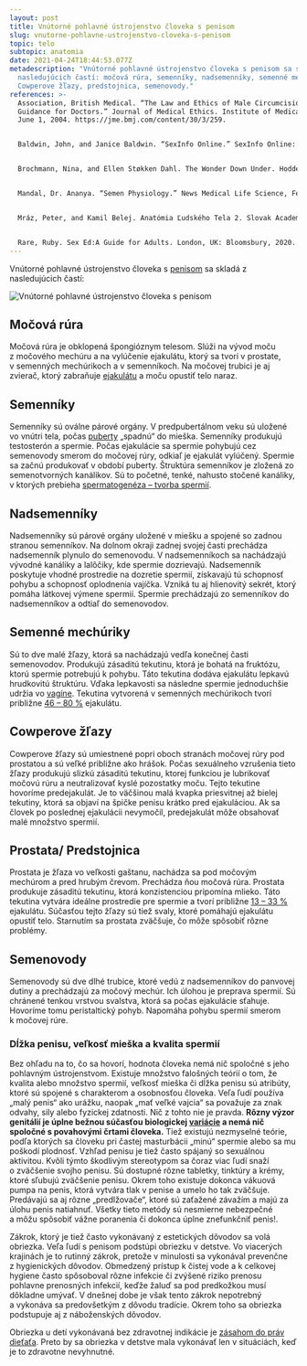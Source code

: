 ```yaml
---
layout: post
title: Vnútorné pohlavné ústrojenstvo človeka s penisom
slug: vnutorne-pohlavne-ustrojenstvo-cloveka-s-penisom
topic: telo
subtopic: anatomia
date: 2021-04-24T18:44:53.077Z
metadescription: "Vnútorné pohlavné ústrojenstvo človeka s penisom sa skladá z
  nasledujúcich častí: močová rúra, semenníky, nadsemenníky, semenné mechúriky,
  Cowperove žľazy, predstojnica, semenovody."
references: >-
  Association, British Medical. “The Law and Ethics of Male Circumcision:
  Guidance for Doctors.” Journal of Medical Ethics. Institute of Medical Ethics,
  June 1, 2004. https://jme.bmj.com/content/30/3/259. 


  Baldwin, John, and Janice Baldwin. “SexInfo Online.” SexInfo Online: nonprofit organization. University of California, Santa Barbara . Accessed January 1, 2021. https://sexinfoonline.com/. 


  Brochmann, Nina, and Ellen Støkken Dahl. The Wonder Down Under. Hodder &amp; Stoughton, 2018. 


  Mandal, Dr. Ananya. “Semen Physiology.” News Medical Life Science, February 27, 2019. https://www.news-medical.net/health/Semen-Physiology.aspx. 


  Mráz, Peter, and Kamil Belej. Anatómia Ľudského Tela 2. Slovak Academic Press, 2016. 


  Rare, Ruby. Sex Ed:A Guide for Adults. London, UK: Bloomsbury, 2020.
---
```

Vnútorné pohlavné ústrojenstvo človeka s [penisom](/vonkajsie-pohlavne-ustrojenstvo-cloveka-s-penisom/) sa skladá z nasledujúcich častí:

<div class="flex flex-wrap justify-around">
<img src="/images/uploads/internal_male.jpg" alt="Vnútorné pohlavné ústrojenstvo človeka s penisom">
</div>

## Močová rúra

Močová rúra je obklopená špongióznym telesom. Slúži na vývod moču z močového mechúru a na vylúčenie ejakulátu, ktorý sa tvorí v prostate, v semenných mechúrikoch a v semenníkoch. Na močovej trubici je aj zvierač, ktorý zabraňuje [ejakulátu](/tvorba-ejakulatu/) a moču opustiť telo naraz.

## Semenníky

Semenníky sú oválne párové orgány. V predpubertálnom veku sú uložené vo vnútri tela, počas [puberty](/puberta/) „spadnú“ do mieška. Semenníky produkujú testosterón a spermie. Počas ejakulácie sa spermie pohybujú cez semenovody smerom do močovej rúry, odkiaľ je ejakulát vylúčený. Spermie sa začnú produkovať v období puberty. Štruktúra semenníkov je zložená zo semenotvorných kanálikov. Sú to početné, tenké, nahusto stočené kanáliky, v ktorých prebieha [spermatogenéza – tvorba spermií](https://pensive-newton-39aa56.netlify.app/tvorba-ejakulatu/). 

## Nadsemenníky

Nadsemenníky sú párové orgány uložené v miešku a spojené so zadnou stranou semenníkov. Na dolnom okraji zadnej svojej časti prechádza nadsemenník plynulo do semenovodu. V nadsemenníkoch sa nachádzajú vývodné kanáliky a lalôčiky, kde spermie dozrievajú. Nadsemenník poskytuje vhodné prostredie na dozretie spermií, získavajú tú schopnosť pohybu a schopnosť oplodnenia vajíčka. Vzniká tu aj hlienovitý sekrét, ktorý pomáha látkovej výmene spermií. Spermie prechádzajú zo semenníkov do nadsemenníkov a odtiaľ do semenovodov. 

## Semenné mechúriky

Sú to dve malé žľazy, ktorá sa nachádzajú vedľa konečnej časti semenovodov. Produkujú zásaditú tekutinu, ktorá je bohatá na fruktózu, ktorú spermie potrebujú k pohybu. Táto tekutina dodáva ejakulátu lepkavú hrudkovitú štruktúru. Vďaka lepkavosti sa následne spermie jednoduchšie udržia vo [vagíne](/vnutorne-pohlavne-ustrojenstvo-cloveka-s-vulvou/). Tekutina vytvorená v semenných mechúrikoch tvorí približne [46 – 80 %](https://www.news-medical.net/health/Semen-Physiology.aspx) ejakulátu. 

## Cowperove žľazy

Cowperove žľazy sú umiestnené popri oboch stranách močovej rúry pod prostatou a sú veľké približne ako hrášok. Počas sexuálneho vzrušenia tieto žľazy produkujú slizkú zásaditú tekutinu, ktorej funkciou je lubrikovať močovú rúru a neutralizovať kyslé pozostatky moču. Tejto tekutine hovoríme predejakulát. Je to väčšinou malá kvapka priesvitnej až bielej tekutiny, ktorá sa objaví na špičke penisu krátko pred ejakuláciou. Ak sa človek po poslednej ejakulácii nevymočil, predejakulát môže obsahovať malé množstvo spermií.

## Prostata/ Predstojnica

Prostata je žľaza vo veľkosti gaštanu, nachádza sa pod močovým mechúrom a pred hrubým črevom. Prechádza ňou močová rúra. Prostata produkuje zásaditú tekutinu, ktorá konzistenciou pripomína mlieko. Táto tekutina vytvára ideálne prostredie pre spermie a tvorí približne [13 – 33 %](https://www.news-medical.net/health/Semen-Physiology.aspx) ejakulátu. Súčasťou tejto žľazy sú tiež svaly, ktoré pomáhajú ejakulátu opustiť telo. Starnutím sa prostata zväčšuje, čo môže spôsobiť rôzne problémy. 

## Semenovody

Semenovody sú dve dlhé trubice, ktoré vedú z nadsemenníkov do panvovej dutiny a prechádzajú za močový mechúr. Ich úlohou je preprava spermií. Sú chránené tenkou vrstvou svalstva, ktorá sa počas ejakulácie sťahuje. Hovoríme tomu peristaltický pohyb. Napomáha pohybu spermií smerom k močovej rúre.

### **Dĺžka penisu, veľkosť mieška a kvalita spermií**

Bez ohľadu na to, čo sa hovorí, hodnota človeka nemá nič spoločné s jeho pohlavným ústrojenstvom. Existuje množstvo falošných teórií o tom, že kvalita alebo množstvo spermií, veľkosť mieška či dĺžka penisu sú atribúty, ktoré sú spojené s charakterom a osobnosťou človeka. Veľa ľudí používa „malý penis“ ako urážku, naopak „mať veľké vajcia“ sa považuje za znak odvahy, sily alebo fyzickej zdatnosti. Nič z tohto nie je pravda. **Rôzny výzor genitálií je úplne bežnou súčasťou biologickej [variácie](/roznorodost/) a nemá nič spoločné s povahovými črtami človeka.** Tiež existujú nezmyselné teórie, podľa ktorých sa človeku pri častej masturbácii „minú“ spermie alebo sa mu poškodí plodnosť. Vzhľad penisu je tiež často spájaný so sexuálnou aktivitou. Kvôli týmto škodlivým stereotypom sa čoraz viac ľudí snaží o zväčšenie svojho penisu. Sú dostupné rôzne tabletky, tinktúry a krémy, ktoré sľubujú zväčšenie penisu. Okrem toho existuje dokonca vákuová pumpa na penis, ktorá vytvára tlak v penise a umelo ho tak zväčšuje. Predávajú sa aj rôzne „predlžovače“, ktoré sú zaťažené závažím a majú za úlohu penis natiahnuť. Všetky tieto metódy sú nesmierne nebezpečné a môžu spôsobiť vážne poranenia či dokonca úplne znefunkčniť penis!. 

Zákrok, ktorý je tiež často vykonávaný z estetických dôvodov sa volá obriezka. Veľa ľudí s penisom podstúpi obriezku v detstve. Vo viacerých krajinách je to rutinný zákrok, pretože v minulosti sa vykonával prevenčne z hygienických dôvodov. Obmedzený prístup k čistej vode a k celkovej hygiene často spôsoboval rôzne infekcie či zvýšené riziko prenosu pohlavne prenosných infekcií, keďže žaluď sa pod predkožkou musí dôkladne umývať. V dnešnej dobe je však tento zákrok nepotrebný a vykonáva sa predovšetkým z dôvodu tradície. Okrem toho sa obriezka podstupuje aj z náboženských dôvodov. 

<div class='f-telo box-post'>

Obriezka u detí vykonávaná bez zdravotnej indikácie je <a href="https://jme.bmj.com/content/30/3/259" target="_blank">zásahom do práv dieťaťa</a>. Preto by sa obriezka v detstve mala vykonávať len v situáciách, keď je to zdravotne nevyhnutné. 

</div>